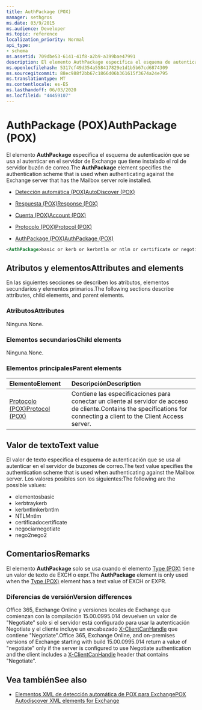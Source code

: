 ```yaml
---
title: AuthPackage (POX)
manager: sethgros
ms.date: 03/9/2015
ms.audience: Developer
ms.topic: reference
localization_priority: Normal
api_type:
- schema
ms.assetid: 709dbe53-6141-41f8-a2b9-a399bae47991
description: El elemento AuthPackage especifica el esquema de autenticación que se usa al autenticar en el servidor de Exchange que tiene instalado el rol de servidor buzón de correo.
ms.openlocfilehash: 5317cf49d354a558417829e1d1b5b67cd6874309
ms.sourcegitcommit: 88ec988f2bb67c1866d06b361615f3674a24e795
ms.translationtype: MT
ms.contentlocale: es-ES
ms.lasthandoff: 06/03/2020
ms.locfileid: "44459107"
---
```

# <a name="authpackage-pox"></a><span data-ttu-id="19c95-103">AuthPackage (POX)</span><span class="sxs-lookup"><span data-stu-id="19c95-103">AuthPackage (POX)</span></span>

<span data-ttu-id="19c95-104">El elemento **AuthPackage** especifica el esquema de autenticación que se usa al autenticar en el servidor de Exchange que tiene instalado el rol de servidor buzón de correo.</span><span class="sxs-lookup"><span data-stu-id="19c95-104">The **AuthPackage** element specifies the authentication scheme that is used when authenticating against the Exchange server that has the Mailbox server role installed.</span></span> 
  
- [<span data-ttu-id="19c95-105">Detección automática (POX)</span><span class="sxs-lookup"><span data-stu-id="19c95-105">AutoDiscover (POX)</span></span>](autodiscover-pox.md)
  
- [<span data-ttu-id="19c95-106">Respuesta (POX)</span><span class="sxs-lookup"><span data-stu-id="19c95-106">Response (POX)</span></span>](response-pox.md)
  
- [<span data-ttu-id="19c95-107">Cuenta (POX)</span><span class="sxs-lookup"><span data-stu-id="19c95-107">Account (POX)</span></span>](account-pox.md)
  
- [<span data-ttu-id="19c95-108">Protocolo (POX)</span><span class="sxs-lookup"><span data-stu-id="19c95-108">Protocol (POX)</span></span>](protocol-pox.md)
  
- [<span data-ttu-id="19c95-109">AuthPackage (POX)</span><span class="sxs-lookup"><span data-stu-id="19c95-109">AuthPackage (POX)</span></span>](authpackage-pox.md)
  
```xml
<AuthPackage>basic or kerb or kerbntlm or ntlm or certificate or negotiate or nego2</AuthPackage>
```

## <a name="attributes-and-elements"></a><span data-ttu-id="19c95-110">Atributos y elementos</span><span class="sxs-lookup"><span data-stu-id="19c95-110">Attributes and elements</span></span>

<span data-ttu-id="19c95-111">En las siguientes secciones se describen los atributos, elementos secundarios y elementos primarios.</span><span class="sxs-lookup"><span data-stu-id="19c95-111">The following sections describe attributes, child elements, and parent elements.</span></span>
  
### <a name="attributes"></a><span data-ttu-id="19c95-112">Atributos</span><span class="sxs-lookup"><span data-stu-id="19c95-112">Attributes</span></span>

<span data-ttu-id="19c95-113">Ninguna.</span><span class="sxs-lookup"><span data-stu-id="19c95-113">None.</span></span>
  
### <a name="child-elements"></a><span data-ttu-id="19c95-114">Elementos secundarios</span><span class="sxs-lookup"><span data-stu-id="19c95-114">Child elements</span></span>

<span data-ttu-id="19c95-115">Ninguna.</span><span class="sxs-lookup"><span data-stu-id="19c95-115">None.</span></span>
  
### <a name="parent-elements"></a><span data-ttu-id="19c95-116">Elementos principales</span><span class="sxs-lookup"><span data-stu-id="19c95-116">Parent elements</span></span>

|<span data-ttu-id="19c95-117">**Elemento**</span><span class="sxs-lookup"><span data-stu-id="19c95-117">**Element**</span></span>|<span data-ttu-id="19c95-118">**Descripción**</span><span class="sxs-lookup"><span data-stu-id="19c95-118">**Description**</span></span>|
|:-----|:-----|
|[<span data-ttu-id="19c95-119">Protocolo (POX)</span><span class="sxs-lookup"><span data-stu-id="19c95-119">Protocol (POX)</span></span>](protocol-pox.md) <br/> |<span data-ttu-id="19c95-120">Contiene las especificaciones para conectar un cliente al servidor de acceso de cliente.</span><span class="sxs-lookup"><span data-stu-id="19c95-120">Contains the specifications for connecting a client to the Client Access server.</span></span>  <br/> |
   
## <a name="text-value"></a><span data-ttu-id="19c95-121">Valor de texto</span><span class="sxs-lookup"><span data-stu-id="19c95-121">Text value</span></span>

<span data-ttu-id="19c95-122">El valor de texto especifica el esquema de autenticación que se usa al autenticar en el servidor de buzones de correo.</span><span class="sxs-lookup"><span data-stu-id="19c95-122">The text value specifies the authentication scheme that is used when authenticating against the Mailbox server.</span></span> <span data-ttu-id="19c95-123">Los valores posibles son los siguientes:</span><span class="sxs-lookup"><span data-stu-id="19c95-123">The following are the possible values:</span></span>
  
- <span data-ttu-id="19c95-124">elementos</span><span class="sxs-lookup"><span data-stu-id="19c95-124">basic</span></span>
- <span data-ttu-id="19c95-125">kerbtray</span><span class="sxs-lookup"><span data-stu-id="19c95-125">kerb</span></span>
- <span data-ttu-id="19c95-126">kerbntlm</span><span class="sxs-lookup"><span data-stu-id="19c95-126">kerbntlm</span></span>
- <span data-ttu-id="19c95-127">NTLM</span><span class="sxs-lookup"><span data-stu-id="19c95-127">ntlm</span></span>
- <span data-ttu-id="19c95-128">certificado</span><span class="sxs-lookup"><span data-stu-id="19c95-128">certificate</span></span>
- <span data-ttu-id="19c95-129">negociar</span><span class="sxs-lookup"><span data-stu-id="19c95-129">negotiate</span></span>
- <span data-ttu-id="19c95-130">nego2</span><span class="sxs-lookup"><span data-stu-id="19c95-130">nego2</span></span>
    
## <a name="remarks"></a><span data-ttu-id="19c95-131">Comentarios</span><span class="sxs-lookup"><span data-stu-id="19c95-131">Remarks</span></span>

<span data-ttu-id="19c95-132">El elemento **AuthPackage** solo se usa cuando el elemento [Type (POX)](type-pox.md) tiene un valor de texto de EXCH o expr.</span><span class="sxs-lookup"><span data-stu-id="19c95-132">The **AuthPackage** element is only used when the [Type (POX)](type-pox.md) element has a text value of EXCH or EXPR.</span></span> 
  
### <a name="version-differences"></a><span data-ttu-id="19c95-133">Diferencias de versión</span><span class="sxs-lookup"><span data-stu-id="19c95-133">Version differences</span></span>

<span data-ttu-id="19c95-134">Office 365, Exchange Online y versiones locales de Exchange que comienzan con la compilación 15.00.0995.014 devuelven un valor de "Negotiate" solo si el servidor está configurado para usar la autenticación Negotiate y el cliente incluye un encabezado [X-ClientCanHandle](pox-autodiscover-request-for-exchange.md) que contiene "Negotiate".</span><span class="sxs-lookup"><span data-stu-id="19c95-134">Office 365, Exchange Online, and on-premises versions of Exchange starting with build 15.00.0995.014 return a value of "negotiate" only if the server is configured to use Negotiate authentication and the client includes a [X-ClientCanHandle](pox-autodiscover-request-for-exchange.md) header that contains "Negotiate".</span></span> 
  
## <a name="see-also"></a><span data-ttu-id="19c95-135">Vea también</span><span class="sxs-lookup"><span data-stu-id="19c95-135">See also</span></span>

- [<span data-ttu-id="19c95-136">Elementos XML de detección automática de POX para Exchange</span><span class="sxs-lookup"><span data-stu-id="19c95-136">POX Autodiscover XML elements for Exchange</span></span>](pox-autodiscover-xml-elements-for-exchange.md)

